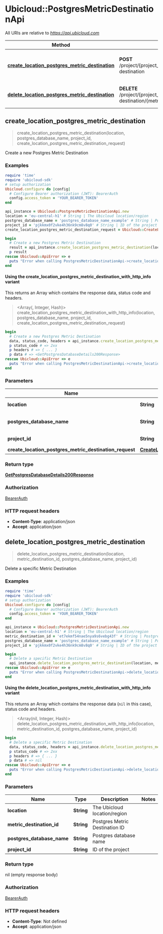 # Ubicloud::PostgresMetricDestinationApi

All URIs are relative to *https://api.ubicloud.com*

| Method | HTTP request | Description |
| ------ | ------------ | ----------- |
| [**create_location_postgres_metric_destination**](PostgresMetricDestinationApi.md#create_location_postgres_metric_destination) | **POST** /project/{project_id}/location/{location}/postgres/{postgres_database_name}/metric-destination | Create a new Postgres Metric Destination |
| [**delete_location_postgres_metric_destination**](PostgresMetricDestinationApi.md#delete_location_postgres_metric_destination) | **DELETE** /project/{project_id}/location/{location}/postgres/{postgres_database_name}/metric-destination/{metric_destination_id} | Delete a specific Metric Destination |


## create_location_postgres_metric_destination

> <GetPostgresDatabaseDetails200Response> create_location_postgres_metric_destination(location, postgres_database_name, project_id, create_location_postgres_metric_destination_request)

Create a new Postgres Metric Destination

### Examples

```ruby
require 'time'
require 'ubicloud-sdk'
# setup authorization
Ubicloud.configure do |config|
  # Configure Bearer authorization (JWT): BearerAuth
  config.access_token = 'YOUR_BEARER_TOKEN'
end

api_instance = Ubicloud::PostgresMetricDestinationApi.new
location = 'eu-central-h1' # String | The Ubicloud location/region
postgres_database_name = 'postgres_database_name_example' # String | Postgres database name
project_id = 'pjkkmx0f2vke4h36nk9cm8v8q0' # String | ID of the project
create_location_postgres_metric_destination_request = Ubicloud::CreateLocationPostgresMetricDestinationRequest.new({password: 'password_example', url: 'url_example', username: 'username_example'}) # CreateLocationPostgresMetricDestinationRequest | 

begin
  # Create a new Postgres Metric Destination
  result = api_instance.create_location_postgres_metric_destination(location, postgres_database_name, project_id, create_location_postgres_metric_destination_request)
  p result
rescue Ubicloud::ApiError => e
  puts "Error when calling PostgresMetricDestinationApi->create_location_postgres_metric_destination: #{e}"
end
```

#### Using the create_location_postgres_metric_destination_with_http_info variant

This returns an Array which contains the response data, status code and headers.

> <Array(<GetPostgresDatabaseDetails200Response>, Integer, Hash)> create_location_postgres_metric_destination_with_http_info(location, postgres_database_name, project_id, create_location_postgres_metric_destination_request)

```ruby
begin
  # Create a new Postgres Metric Destination
  data, status_code, headers = api_instance.create_location_postgres_metric_destination_with_http_info(location, postgres_database_name, project_id, create_location_postgres_metric_destination_request)
  p status_code # => 2xx
  p headers # => { ... }
  p data # => <GetPostgresDatabaseDetails200Response>
rescue Ubicloud::ApiError => e
  puts "Error when calling PostgresMetricDestinationApi->create_location_postgres_metric_destination_with_http_info: #{e}"
end
```

### Parameters

| Name | Type | Description | Notes |
| ---- | ---- | ----------- | ----- |
| **location** | **String** | The Ubicloud location/region |  |
| **postgres_database_name** | **String** | Postgres database name |  |
| **project_id** | **String** | ID of the project |  |
| **create_location_postgres_metric_destination_request** | [**CreateLocationPostgresMetricDestinationRequest**](CreateLocationPostgresMetricDestinationRequest.md) |  |  |

### Return type

[**GetPostgresDatabaseDetails200Response**](GetPostgresDatabaseDetails200Response.md)

### Authorization

[BearerAuth](../README.md#BearerAuth)

### HTTP request headers

- **Content-Type**: application/json
- **Accept**: application/json


## delete_location_postgres_metric_destination

> delete_location_postgres_metric_destination(location, metric_destination_id, postgres_database_name, project_id)

Delete a specific Metric Destination

### Examples

```ruby
require 'time'
require 'ubicloud-sdk'
# setup authorization
Ubicloud.configure do |config|
  # Configure Bearer authorization (JWT): BearerAuth
  config.access_token = 'YOUR_BEARER_TOKEN'
end

api_instance = Ubicloud::PostgresMetricDestinationApi.new
location = 'eu-central-h1' # String | The Ubicloud location/region
metric_destination_id = 'et7ekmf54nae5nya9s6vebg43f' # String | Postgres Metric Destination ID
postgres_database_name = 'postgres_database_name_example' # String | Postgres database name
project_id = 'pjkkmx0f2vke4h36nk9cm8v8q0' # String | ID of the project

begin
  # Delete a specific Metric Destination
  api_instance.delete_location_postgres_metric_destination(location, metric_destination_id, postgres_database_name, project_id)
rescue Ubicloud::ApiError => e
  puts "Error when calling PostgresMetricDestinationApi->delete_location_postgres_metric_destination: #{e}"
end
```

#### Using the delete_location_postgres_metric_destination_with_http_info variant

This returns an Array which contains the response data (`nil` in this case), status code and headers.

> <Array(nil, Integer, Hash)> delete_location_postgres_metric_destination_with_http_info(location, metric_destination_id, postgres_database_name, project_id)

```ruby
begin
  # Delete a specific Metric Destination
  data, status_code, headers = api_instance.delete_location_postgres_metric_destination_with_http_info(location, metric_destination_id, postgres_database_name, project_id)
  p status_code # => 2xx
  p headers # => { ... }
  p data # => nil
rescue Ubicloud::ApiError => e
  puts "Error when calling PostgresMetricDestinationApi->delete_location_postgres_metric_destination_with_http_info: #{e}"
end
```

### Parameters

| Name | Type | Description | Notes |
| ---- | ---- | ----------- | ----- |
| **location** | **String** | The Ubicloud location/region |  |
| **metric_destination_id** | **String** | Postgres Metric Destination ID |  |
| **postgres_database_name** | **String** | Postgres database name |  |
| **project_id** | **String** | ID of the project |  |

### Return type

nil (empty response body)

### Authorization

[BearerAuth](../README.md#BearerAuth)

### HTTP request headers

- **Content-Type**: Not defined
- **Accept**: application/json

